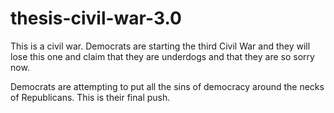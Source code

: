 # thesis-civil-war-3.0
This is a civil war. Democrats are starting the third Civil War and they will lose this one and claim that they are underdogs and that they are so sorry now.

Democrats are attempting to put all the sins of democracy around the necks of Republicans. This is their final push.
